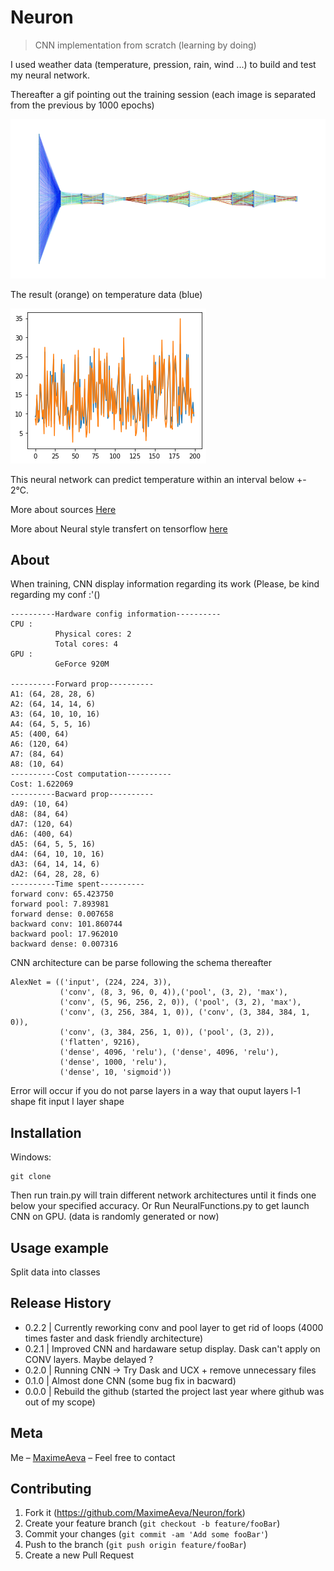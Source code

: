 # Neuron
> CNN implementation from scratch (learning by doing)

I used weather data (temperature, pression, rain, wind ...) to build and test my neural network.

Thereafter a gif pointing out the training session (each image is separated from the previous by 1000 epochs)

![Hey!](https://github.com/MaximeAeva/Neuron/blob/master/res/hello.gif)

The result (orange) on temperature data (blue)

![Result!](https://github.com/MaximeAeva/Neuron/blob/master/res/solution.png)

This neural network can predict temperature within an interval below +- 2°C.

More about sources [Here](https://github.com/MaximeAeva/Neuron/blob/master/src/README.md)

More about Neural style transfert on tensorflow [here](https://github.com/MaximeAeva/NST)

## About
When training, CNN display information regarding its work (Please, be kind regarding my conf :'()
```console
----------Hardware config information----------
CPU :
          Physical cores: 2
          Total cores: 4
GPU :
          GeForce 920M

----------Forward prop----------
A1: (64, 28, 28, 6)
A2: (64, 14, 14, 6)
A3: (64, 10, 10, 16)
A4: (64, 5, 5, 16)
A5: (400, 64)
A6: (120, 64)
A7: (84, 64)
A8: (10, 64)
----------Cost computation----------
Cost: 1.622069
----------Bacward prop----------
dA9: (10, 64)
dA8: (84, 64)
dA7: (120, 64)
dA6: (400, 64)
dA5: (64, 5, 5, 16)
dA4: (64, 10, 10, 16)
dA3: (64, 14, 14, 6)
dA2: (64, 28, 28, 6)
----------Time spent----------
forward conv: 65.423750
forward pool: 7.893981
forward dense: 0.007658
backward conv: 101.860744
backward pool: 17.962010
backward dense: 0.007316
```

CNN architecture can be parse following the schema thereafter
```console
AlexNet = (('input', (224, 224, 3)),
           ('conv', (8, 3, 96, 0, 4)),('pool', (3, 2), 'max'), 
           ('conv', (5, 96, 256, 2, 0)), ('pool', (3, 2), 'max'), 
           ('conv', (3, 256, 384, 1, 0)), ('conv', (3, 384, 384, 1, 0)), 
           ('conv', (3, 384, 256, 1, 0)), ('pool', (3, 2)), 
           ('flatten', 9216), 
           ('dense', 4096, 'relu'), ('dense', 4096, 'relu'),
           ('dense', 1000, 'relu'), 
           ('dense', 10, 'sigmoid'))
```
Error will occur if you do not parse layers in a way that ouput layers l-1 shape fit input l layer shape

## Installation
Windows:

```console
git clone
```
Then run train.py will train different network architectures until it finds one below your specified accuracy.
Or
Run NeuralFunctions.py to get launch CNN on GPU. (data is randomly generated or now)

## Usage example

Split data into classes

## Release History

* 0.2.2
|   Currently reworking conv and pool layer to get rid of loops (4000 times faster and dask friendly architecture)
* 0.2.1
|   Improved CNN and hardaware setup display. Dask can't apply on CONV layers. Maybe delayed ?
* 0.2.0
|   Running CNN -> Try Dask and UCX + remove unnecessary files
* 0.1.0
|   Almost done CNN (some bug fix in bacward)
* 0.0.0
|   Rebuild the github (started the project last year where github was out of my scope)

## Meta

Me – [MaximeAeva](https://github.com/MaximeAeva) – Feel free to contact

## Contributing

1. Fork it (<https://github.com/MaximeAeva/Neuron/fork>)
2. Create your feature branch (`git checkout -b feature/fooBar`)
3. Commit your changes (`git commit -am 'Add some fooBar'`)
4. Push to the branch (`git push origin feature/fooBar`)
5. Create a new Pull Request
